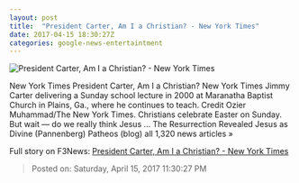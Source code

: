 ```yaml
---
layout: post
title:  "President Carter, Am I a Christian? - New York Times"
date: 2017-04-15 18:30:27Z
categories: google-news-entertaintment
---
```


![President Carter, Am I a Christian? - New York Times](https://static01.nyt.com/images/2017/04/16/sunday-review/16Kristof-sub/16Kristof-sub-facebookJumbo.jpg)

New York Times President Carter, Am I a Christian? New York Times Jimmy Carter delivering a Sunday school lecture in 2000 at Maranatha Baptist Church in Plains, Ga., where he continues to teach. Credit Ozier Muhammad/The New York Times. Christians celebrate Easter on Sunday. But wait — do we really think Jesus ... The Resurrection Revealed Jesus as Divine (Pannenberg) Patheos (blog) all 1,320 news articles »


Full story on F3News: [President Carter, Am I a Christian? - New York Times](http://www.f3nws.com/n/jydJzD)

> Posted on: Saturday, April 15, 2017 11:30:27 PM
